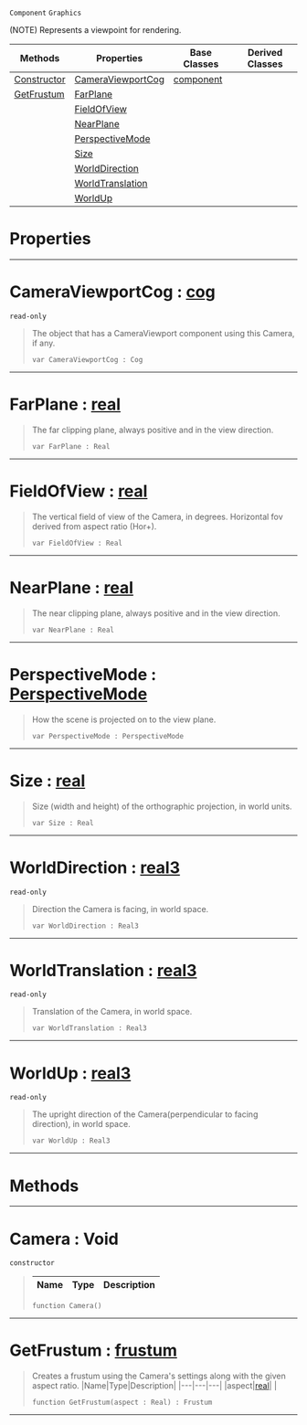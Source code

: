  `Component` `Graphics`



(NOTE) Represents a viewpoint for rendering.

|Methods|Properties|Base Classes|Derived Classes|
|---|---|---|---|
|[ Constructor](https://github.com/zeroengineteam/ZeroDocs/blob/master/code_reference/class_reference/camera.markdown#camera-void)|[ CameraViewportCog](https://github.com/zeroengineteam/ZeroDocs/blob/master/code_reference/class_reference/camera.markdown#cameraviewportcog-zero-e)|[component](https://github.com/zeroengineteam/ZeroDocs/blob/master/code_reference/class_reference/component.markdown)| |
|[ GetFrustum](https://github.com/zeroengineteam/ZeroDocs/blob/master/code_reference/class_reference/camera.markdown#getfrustum-zero-engine-d)|[ FarPlane](https://github.com/zeroengineteam/ZeroDocs/blob/master/code_reference/class_reference/camera.markdown#farplane-zero-engine-doc)| | |
| |[ FieldOfView](https://github.com/zeroengineteam/ZeroDocs/blob/master/code_reference/class_reference/camera.markdown#fieldofview-zero-engine)| | |
| |[ NearPlane](https://github.com/zeroengineteam/ZeroDocs/blob/master/code_reference/class_reference/camera.markdown#nearplane-zero-engine-do)| | |
| |[ PerspectiveMode](https://github.com/zeroengineteam/ZeroDocs/blob/master/code_reference/class_reference/camera.markdown#perspectivemode-zero-eng)| | |
| |[ Size](https://github.com/zeroengineteam/ZeroDocs/blob/master/code_reference/class_reference/camera.markdown#size-zero-engine-documen)| | |
| |[ WorldDirection](https://github.com/zeroengineteam/ZeroDocs/blob/master/code_reference/class_reference/camera.markdown#worlddirection-zero-engi)| | |
| |[ WorldTranslation](https://github.com/zeroengineteam/ZeroDocs/blob/master/code_reference/class_reference/camera.markdown#worldtranslation-zero-en)| | |
| |[ WorldUp](https://github.com/zeroengineteam/ZeroDocs/blob/master/code_reference/class_reference/camera.markdown#worldup-zero-engine-docu)| | |


 #  Properties


---  
 #  CameraViewportCog : [cog](https://github.com/zeroengineteam/ZeroDocs/blob/master/code_reference/class_reference/cog.markdown)

 `read-only`

> The object that has a CameraViewport component using this Camera, if any.
> ``` lang=cpp, name=Nada
> var CameraViewportCog : Cog


---  
 #  FarPlane : [real](https://github.com/zeroengineteam/ZeroDocs/blob/master/code_reference/nada_base_types/real.markdown)

> The far clipping plane, always positive and in the view direction.
> ``` lang=cpp, name=Nada
> var FarPlane : Real


---  
 #  FieldOfView : [real](https://github.com/zeroengineteam/ZeroDocs/blob/master/code_reference/nada_base_types/real.markdown)

> The vertical field of view of the Camera, in degrees. Horizontal fov derived from aspect ratio (Hor+).
> ``` lang=cpp, name=Nada
> var FieldOfView : Real


---  
 #  NearPlane : [real](https://github.com/zeroengineteam/ZeroDocs/blob/master/code_reference/nada_base_types/real.markdown)

> The near clipping plane, always positive and in the view direction.
> ``` lang=cpp, name=Nada
> var NearPlane : Real


---  
 #  PerspectiveMode : [PerspectiveMode](https://github.com/zeroengineteam/ZeroDocs/blob/master/code_reference/enum_reference.markdown#perspectivemode)

> How the scene is projected on to the view plane.
> ``` lang=cpp, name=Nada
> var PerspectiveMode : PerspectiveMode


---  
 #  Size : [real](https://github.com/zeroengineteam/ZeroDocs/blob/master/code_reference/nada_base_types/real.markdown)

> Size (width and height) of the orthographic projection, in world units.
> ``` lang=cpp, name=Nada
> var Size : Real


---  
 #  WorldDirection : [real3](https://github.com/zeroengineteam/ZeroDocs/blob/master/code_reference/nada_base_types/real3.markdown)

 `read-only`

> Direction the Camera is facing, in world space.
> ``` lang=cpp, name=Nada
> var WorldDirection : Real3


---  
 #  WorldTranslation : [real3](https://github.com/zeroengineteam/ZeroDocs/blob/master/code_reference/nada_base_types/real3.markdown)

 `read-only`

> Translation of the Camera, in world space.
> ``` lang=cpp, name=Nada
> var WorldTranslation : Real3


---  
 #  WorldUp : [real3](https://github.com/zeroengineteam/ZeroDocs/blob/master/code_reference/nada_base_types/real3.markdown)

 `read-only`

> The upright direction of the Camera(perpendicular to facing direction), in world space.
> ``` lang=cpp, name=Nada
> var WorldUp : Real3


---  
 #  Methods


---  
 #  Camera : Void

 `constructor`

> 
> |Name|Type|Description|
> |---|---|---|
> ``` lang=cpp, name=Nada
> function Camera()
> ``` 


---  
 #  GetFrustum : [frustum](https://github.com/zeroengineteam/ZeroDocs/blob/master/code_reference/class_reference/frustum.markdown)

> Creates a frustum using the Camera's settings along with the given aspect ratio.
> |Name|Type|Description|
> |---|---|---|
> |aspect|[real](https://github.com/zeroengineteam/ZeroDocs/blob/master/code_reference/nada_base_types/real.markdown)| |
> ``` lang=cpp, name=Nada
> function GetFrustum(aspect : Real) : Frustum
> ``` 


---  
 

 